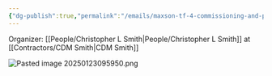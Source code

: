 ```yaml
---
{"dg-publish":true,"permalink":"/emails/maxson-tf-4-commissioning-and-plant-operations/","noteIcon":"","created":"2025-05-20T09:18:16.046-05:00"}
---
```



Organizer: [[People/Christopher L Smith\|People/Christopher L Smith]] at [[Contractors/CDM Smith\|CDM Smith]]

![Pasted image 20250123095950.png](/img/user/Pasted%20image%2020250123095950.png)